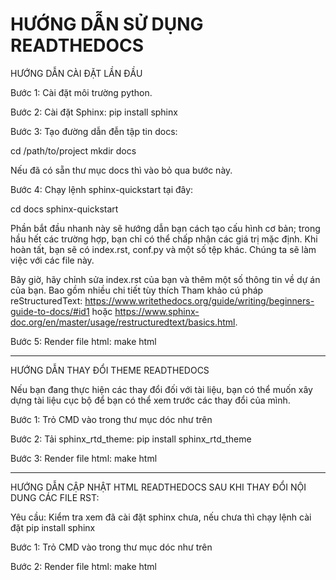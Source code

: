 HƯỚNG DẪN SỬ DỤNG READTHEDOCS
=========================
HƯỚNG DẪN CÀI ĐẶT LẦN ĐẦU

Bước 1: Cài đặt môi trường python.

Bước 2: Cài đặt Sphinx: pip install sphinx

Bước 3: Tạo đường dẫn đễn tập tin docs:

cd /path/to/project
mkdir docs

Nếu đã có sẵn thư mục docs thì vào bỏ qua bước này.

Bước 4: Chạy lệnh sphinx-quickstart tại đây:

cd docs
sphinx-quickstart

Phần bắt đầu nhanh này sẽ hướng dẫn bạn cách tạo cấu hình cơ bản; trong hầu hết các trường hợp, bạn chỉ có thể chấp nhận các giá trị mặc định. Khi hoàn tất, bạn sẽ có index.rst, conf.py và một số tệp khác. Chúng ta sẽ làm việc với các file này.

Bây giờ, hãy chỉnh sửa index.rst của bạn và thêm một số thông tin về dự án của bạn. Bao gồm nhiều chi tiết tùy thích
Tham khảo cú pháp reStructuredText: https://www.writethedocs.org/guide/writing/beginners-guide-to-docs/#id1 hoặc https://www.sphinx-doc.org/en/master/usage/restructuredtext/basics.html.

Bước 5: Render file html: make html

----------------------------------
HƯỚNG DẪN THAY ĐỔI THEME READTHEDOCS

Nếu bạn đang thực hiện các thay đổi đối với tài liệu, bạn có thể muốn xây dựng
tài liệu cục bộ để bạn có thể xem trước các thay đổi của mình.

Bước 1: Trỏ CMD vào trong thư mục dóc như trên

Bước 2: Tải sphinx_rtd_theme: pip install sphinx_rtd_theme

Bước 3: Render file html: make html

----------------------------------
HƯỚNG DẪN CẬP NHẬT HTML READTHEDOCS SAU KHI THAY ĐỔI NỘI DUNG CÁC FILE RST:

Yêu cầu: Kiểm tra xem đã cài đặt sphinx chưa, nếu chưa thì chạy lệnh cài đặt pip install sphinx

Bước 1: Trỏ CMD vào trong thư mục dóc như trên

Bước 2: Render file html: make html